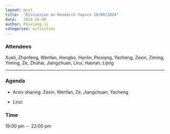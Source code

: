 ```yaml
---
layout: post
title:  "Discussion on Research Topics 10/09/2024"
date:   2024-10-09
author: Peixiang Ji
categories: activities
---
```


### Attendees

Xueli, Zhanfeng, Wenfan, Hongbo, Hanlin, Peixiang, Yacheng, Zexin, Ziming, Yiming, Ze, Zhuhai, Jiangchuan, Lirui, Haoran, Lijing

---

### Agenda

- Arxiv sharing: Zexin, Wenfan, Ze, Jiangchuan, Yacheng

- Lirui: 
  
    
### Time

19:00 pm -- 22:00 pm
